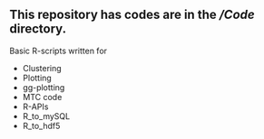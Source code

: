 ## This repository has codes are in the */Code* directory.

Basic R-scripts written for 
- Clustering
- Plotting
- gg-plotting
- MTC code
- R-APIs
- R_to_mySQL
- R_to_hdf5
